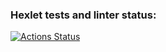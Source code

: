 ### Hexlet tests and linter status:
[![Actions Status](https://github.com/Nowskas/qa-engineer-project-84/workflows/hexlet-check/badge.svg)](https://github.com/Nowskas/qa-engineer-project-84/actions)